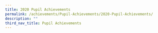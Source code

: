 ```yaml
---
title: 2020 Pupil Achievements
permalink: /achievements/Pupil-Achievements/2020-Pupil-Achievements/
description: ""
third_nav_title: Pupil Achievements
---
```

